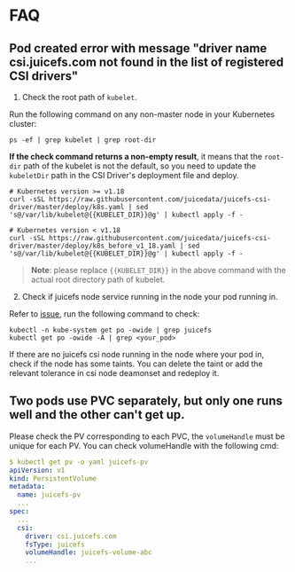 # FAQ
## Pod created error with message "driver name csi.juicefs.com not found in the list of registered CSI drivers"

1. Check the root path of `kubelet`.

Run the following command on any non-master node in your Kubernetes cluster:

```shell
ps -ef | grep kubelet | grep root-dir
```

**If the check command returns a non-empty result**, it means that the `root-dir` path of the kubelet is not the default, so you need to update the `kubeletDir` path in the CSI Driver's deployment file and deploy.

```shell
# Kubernetes version >= v1.18
curl -sSL https://raw.githubusercontent.com/juicedata/juicefs-csi-driver/master/deploy/k8s.yaml | sed 's@/var/lib/kubelet@{{KUBELET_DIR}}@g' | kubectl apply -f -

# Kubernetes version < v1.18
curl -sSL https://raw.githubusercontent.com/juicedata/juicefs-csi-driver/master/deploy/k8s_before_v1_18.yaml | sed 's@/var/lib/kubelet@{{KUBELET_DIR}}@g' | kubectl apply -f -
```

> **Note**: please replace `{{KUBELET_DIR}}` in the above command with the actual root directory path of kubelet.

2. Check if juicefs node service running in the node your pod running in.

Refer to [issue](https://github.com/juicedata/juicefs-csi-driver/issues/177), run the following command to check:

```shell
kubectl -n kube-system get po -owide | grep juicefs
kubectl get po -owide -A | grep <your_pod>
```

If there are no juicefs csi node running in the node where your pod in, check if the node has some taints. You can delete the taint or add the relevant tolerance in csi node deamonset and redeploy it.

## Two pods use PVC separately, but only one runs well and the other can't get up.

Please check the PV corresponding to each PVC, the `volumeHandle` must be unique for each PV. You can check volumeHandle with the following cmd:

```yaml
$ kubectl get pv -o yaml juicefs-pv
apiVersion: v1
kind: PersistentVolume
metadata:
  name: juicefs-pv
  ...
spec:
  ...
  csi:
    driver: csi.juicefs.com
    fsType: juicefs
    volumeHandle: juicefs-volume-abc
    ...
```
